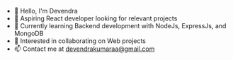 * 👋 Hello, I'm Devendra
* 👀 Aspiring React developer looking for relevant projects
* 🌱 Currently learning Backend development with NodeJs, ExpressJs, and MongoDB
* 💞️ Interested in collaborating on Web projects
* 📫 Contact me at devendrakumaraa@gmail.com

<!---
dev-devendra21/dev-devendra21 is a ✨ special ✨ repository because its `README.md` (this file) appears on your GitHub profile.
You can click the Preview link to take a look at your changes.
--->
